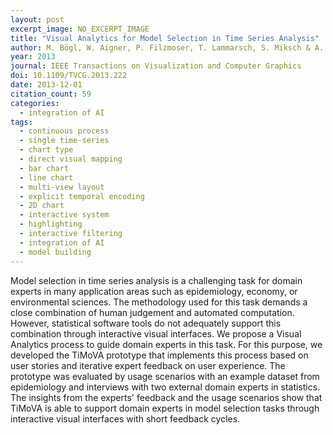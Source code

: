 ```yaml
---
layout: post
excerpt_image: NO_EXCERPT_IMAGE
title: "Visual Analytics for Model Selection in Time Series Analysis"
author: M. Bögl, W. Aigner, P. Filzmoser, T. Lammarsch, S. Miksch & A. Rind
year: 2013
journal: IEEE Transactions on Visualization and Computer Graphics
doi: 10.1109/TVCG.2013.222
date: 2013-12-01
citation_count: 59
categories:
  - integration of AI
tags:
  - continuous process
  - single time-series
  - chart type
  - direct visual mapping
  - bar chart
  - line chart
  - multi-view layout
  - explicit temporal encoding
  - 2D chart
  - interactive system
  - highlighting
  - interactive filtering
  - integration of AI
  - model building
---
```

Model selection in time series analysis is a challenging task for domain experts in many application areas such as epidemiology, economy, or environmental sciences. The methodology used for this task demands a close combination of human judgement and automated computation. However, statistical software tools do not adequately support this combination through interactive visual interfaces. We propose a Visual Analytics process to guide domain experts in this task. For this purpose, we developed the TiMoVA prototype that implements this process based on user stories and iterative expert feedback on user experience. The prototype was evaluated by usage scenarios with an example dataset from epidemiology and interviews with two external domain experts in statistics. The insights from the experts' feedback and the usage scenarios show that TiMoVA is able to support domain experts in model selection tasks through interactive visual interfaces with short feedback cycles.
